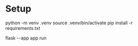 # Setup
python -m venv .venv
source .venv/bin/activate
pip install -r requirements.txt


flask --app app run 